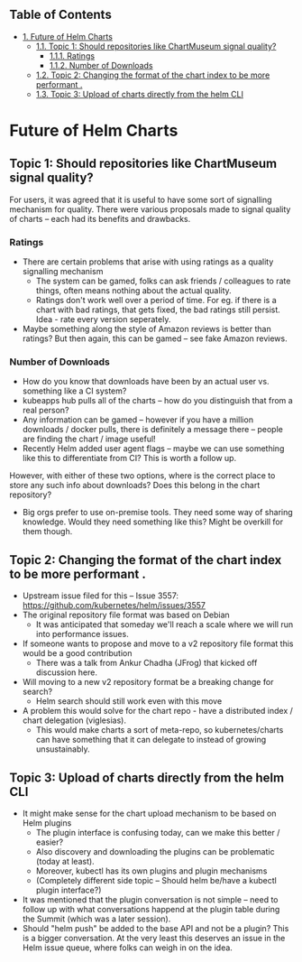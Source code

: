 <div id="table-of-contents">
<h2>Table of Contents</h2>
<div id="text-table-of-contents">
<ul>
<li><a href="#orgb6c0abe">1. Future of Helm Charts</a>
<ul>
<li><a href="#orgc154935">1.1. Topic 1: Should repositories like ChartMuseum signal quality?</a>
<ul>
<li><a href="#orgdd2505e">1.1.1. Ratings</a></li>
<li><a href="#org3501125">1.1.2. Number of Downloads</a></li>
</ul>
</li>
<li><a href="#org00e9147">1.2. Topic 2: Changing the format of the chart index to be more performant .</a></li>
<li><a href="#org33a904c">1.3. Topic 3: Upload of charts directly from the helm CLI</a></li>
</ul>
</li>
</ul>
</div>
</div>

<a id="orgb6c0abe"></a>

# Future of Helm Charts


<a id="orgc154935"></a>

## Topic 1: Should repositories like ChartMuseum signal quality?

For users, it was agreed that it is useful to have some sort of signalling mechanism for quality. There were various proposals made to signal quality of charts &#x2013; each had its benefits and drawbacks.


<a id="orgdd2505e"></a>

### Ratings

-   There are certain problems that arise with using ratings as a quality signalling mechanism
    -   The system can be gamed, folks can ask friends / colleagues to rate things, often means nothing about the actual quality.
    -   Ratings don't work well over a period of time. For eg. if there is a chart with bad ratings, that gets fixed, the bad ratings still persist. Idea - rate every version seperately.
-   Maybe something along the style of Amazon reviews is better than ratings? But then again, this can be gamed &#x2013; see fake Amazon reviews.


<a id="org3501125"></a>

### Number of Downloads

-   How do you know that downloads have been by an actual user vs. something like a CI system?
-   kubeapps hub pulls all of the charts &#x2013; how do you distinguish that from a real person?
-   Any information can be gamed &#x2013; however if you have a million downloads / docker pulls, there is definitely a message there &#x2013; people are finding the chart / image useful!
-   Recently Helm added user agent flags &#x2013; maybe we can use something like this to differentiate from CI? This is worth a follow up.

However, with either of these two options, where is the correct place to store any such info about downloads? Does this belong in the chart repository?

-   Big orgs prefer to use on-premise tools. They need some way of sharing knowledge. Would they need something like this? Might be overkill for them though.


<a id="org00e9147"></a>

## Topic 2: Changing the format of the chart index to be more performant .

-   Upstream issue filed for this &#x2013; Issue 3557: <https://github.com/kubernetes/helm/issues/3557>
-   The original repository file format was based on Debian
    -   It was anticipated that someday we'll reach a scale where we will run into performance issues.
-   If someone wants to propose and move to a v2 repository file format this would be a good contribution
    -   There was a talk from Ankur Chadha (JFrog) that kicked off discussion here.
-   Will moving to a new v2 repository format be a breaking change for search?
    -   Helm search should still work even with this move
-   A problem this would solve for the chart repo - have a distributed index / chart delegation (viglesias).
    -   This would make charts a sort of meta-repo, so kubernetes/charts can have something that it can delegate to instead of growing unsustainably.


<a id="org33a904c"></a>

## Topic 3: Upload of charts directly from the helm CLI

-   It might make sense for the chart upload mechanism to be based on Helm plugins
    -   The plugin interface is confusing today, can we make this better / easier?
    -   Also discovery and downloading the plugins can be problematic (today at least).
    -   Moreover, kubectl has its own plugins and plugin mechanisms
    -   (Completely different side topic &#x2013; Should helm be/have a kubectl plugin interface?)
-   It was mentioned that the plugin conversation is not simple &#x2013; need to follow up with what conversations happend at the plugin table during the Summit (which was a later session).
-   Should "helm push" be added to the base API and not be a plugin? This is a bigger conversation. At the very least this deserves an issue in the Helm issue queue, where folks can weigh in on the idea.
